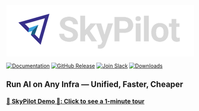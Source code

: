 ![SkyPilot](https://raw.githubusercontent.com/skypilot-org/skypilot/master/docs/source/images/skypilot-wide-dark-1k.png)

[![Documentation](https://img.shields.io/badge/docs-gray?logo=readthedocs&logoColor=f5f5f5)](https://docs.skypilot.co/)
[![GitHub Release](https://img.shields.io/github/release/skypilot-org/skypilot.svg)](https://github.com/skypilot-org/skypilot/releases)
[![Join Slack](https://img.shields.io/badge/SkyPilot-Join%20Slack-blue?logo=slack)](http://slack.skypilot.co)
[![Downloads](https://img.shields.io/pypi/dm/skypilot)](https://github.com/skypilot-org/skypilot/releases)

## Run AI on Any Infra — Unified, Faster, Cheaper

### [🌟 **SkyPilot Demo** 🌟: Click to see a 1-minute tour](https://demo.skypilot.co/dashboard/)
